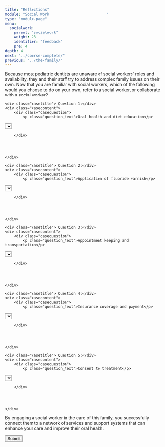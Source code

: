 ```yaml
---
title: "Reflections"
module: "Social Work                          "
type: "module-page"
menu:
  socialwork:
    parent: "socialwork"
    weight: 23
    identifier: "feedback"
    pre: 4
depth: 4
next: "../course-complete/"
previous: "../the-family/"
---
```

<form method="post" action="."><div class="pageblock">





<div class="sw-question"><p>Because most pediatric dentists are unaware of social workers' roles and availability, they and their staff try to address complex family issues on their own. Now that you are familiar with social workers, which of the following would you choose to do on your own, refer to a social worker, or collaborate with a social worker?</p></div>




  




<div class="cases">
    
    <div class="casetitle"> Question 1:</div>
    <div class="casecontent">
        <div class="casequestion">
            <p class="question_text">Oral health and diet education</p>
            
                

                
                    

<select name="pageblock-93-question68" >
  

      <option value="-----"
        >

        -----
        
        

      </option>
  

      <option value="Pediatric dentist"
        >

        Pediatric dentist
        
        

      </option>
  

      <option value="Social worker"
        >

        Social worker
        
        

      </option>
  

      <option value="Collaborate"
        >

        Collaborate
        
        

      </option>
  
</select>
                

                
            
        </div>

        
            
        
    </div>
</div>


  




<div class="cases">
    
    <div class="casetitle"> Question 2:</div>
    <div class="casecontent">
        <div class="casequestion">
            <p class="question_text">Application of fluoride varnish</p>
            
                

                
                    

<select name="pageblock-93-question73" >
  

      <option value="-----"
        >

        -----
        
        

      </option>
  

      <option value="Pediatric dentist"
        >

        Pediatric dentist
        
        

      </option>
  

      <option value="Social worker"
        >

        Social worker
        
        

      </option>
  

      <option value="Collaborate"
        >

        Collaborate
        
        

      </option>
  
</select>
                

                
            
        </div>

        
            
        
    </div>
</div>


  




<div class="cases">
    
    <div class="casetitle"> Question 3:</div>
    <div class="casecontent">
        <div class="casequestion">
            <p class="question_text">Appointment keeping and transportation</p>
            
                

                
                    

<select name="pageblock-93-question70" >
  

      <option value="-----"
        >

        -----
        
        

      </option>
  

      <option value="Pediatric dentist"
        >

        Pediatric dentist
        
        

      </option>
  

      <option value="Social worker"
        >

        Social worker
        
        

      </option>
  

      <option value="Collaborate"
        >

        Collaborate
        
        

      </option>
  
</select>
                

                
            
        </div>

        
            
        
    </div>
</div>


  




<div class="cases">
    
    <div class="casetitle"> Question 4:</div>
    <div class="casecontent">
        <div class="casequestion">
            <p class="question_text">Insurance coverage and payment</p>
            
                

                
                    

<select name="pageblock-93-question71" >
  

      <option value="-----"
        >

        -----
        
        

      </option>
  

      <option value="Pediatric dentist"
        >

        Pediatric dentist
        
        

      </option>
  

      <option value="Social worker"
        >

        Social worker
        
        

      </option>
  

      <option value="Collaborate"
        >

        Collaborate
        
        

      </option>
  
</select>
                

                
            
        </div>

        
            
        
    </div>
</div>


  




<div class="cases">
    
    <div class="casetitle"> Question 5:</div>
    <div class="casecontent">
        <div class="casequestion">
            <p class="question_text">Consent to treatment</p>
            
                

                
                    

<select name="pageblock-93-question74" >
  

      <option value="-----"
        >

        -----
        
        

      </option>
  

      <option value="Pediatric dentist"
        >

        Pediatric dentist
        
        

      </option>
  

      <option value="Social worker"
        >

        Social worker
        
        

      </option>
  

      <option value="Collaborate"
        >

        Collaborate
        
        

      </option>
  
</select>
                

                
            
        </div>

        
            
        
    </div>
</div>




</div><div class="pageblock"><div class="maintext">
<p>By engaging a social worker in the care of this family, you successfully connect them to a network of services and support systems that can enhance your care and improve their oral health.
</p>
</div>
</div><div class="submit-container"><input class="btn btn-info btn-submit-section" type="submit" value="Submit" /></div></form>